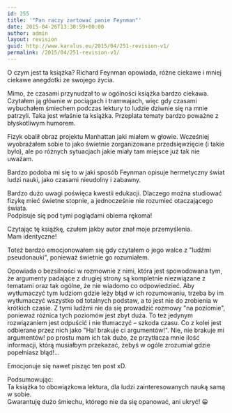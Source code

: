 ```yaml
---
id: 255
title: '"Pan raczy żartować panie Feynman"'
date: 2015-04-26T13:30:59+00:00
author: admin
layout: revision
guid: http://www.karalus.eu/2015/04/251-revision-v1/
permalink: /2015/04/251-revision-v1/
---
```

O czym jest ta książka? Richard Feynman opowiada, różne ciekawe i mniej ciekawe anegdotki ze swojego życia.  
<!--more-->

Mimo, że czasami przynudzał to w ogólności książka bardzo ciekawa. Czytałem ją głównie w pociągach i tramwajach, więc gdy czasami wybuchałem śmiechem podczas lektury to ludzie dziwnie się na mnie patrzyli. Taka jest właśnie ta książka. Przeplata tematy bardzo poważne z błyskotliwym humorem.

Fizyk obalił obraz projektu Manhattan jaki miałem w głowie. Wcześniej wyobrażałem sobie to jako świetnie zorganizowane przedsięwzięcie (i takie było), ale po różnych sytuacjach jakie miały tam miejsce już tak nie uważam.

Bardzo podoba mi się to w jaki sposób Feynman opisuje hermetyczny świat ludzi nauki, jako czasami nieudolny i zabawny.

Bardzo dużo uwagi poświęca kwestii edukacji. Dlaczego można studiować fizykę mieć świetne stopnie, a jednocześnie nie rozumieć otaczającego świata.  
Podpisuje się pod tymi poglądami obiema rękoma!

Czytając tę książkę, czułem jakby autor znał moje przemyślenia.  
Mam identyczne!

Toteż bardzo emocjonowałem się gdy czytałem o jego walce z "ludźmi pseudonauki", ponieważ świetnie go rozumiałem.

Opowiada o bezsilności w rozmownie z nimi, która jest spowodowana tym, że argumenty padające z drugiej strony są kompletnie niezwiązane z tematami oraz tak ogólne, że nie wiadomo co odpowiedzieć. Aby wytłumaczyć tym ludziom gdzie leży błąd w ich rozumowaniu, trzeba by im wytłumaczyć wszystko od totalnych podstaw, a to jest nie do zrobienia w krótkich czasie. Z tymi ludźmi nie da się prowadzić rozmowy "na poziomie", ponieważ różnica tych poziomów jest zbyt duża. To też jedynym rozwiązaniem jest odpuścić i nie tłumaczyć &#8211; szkoda czasu. Co z kolei jest odbierane przez nich jako "Ha! brakuje ci argumentów!". Nie, nie brakuje mi argumentów! po prostu mam ich tak dużo, że przytłacza mnie ilość informacji, którą musiałbym przekazać, żebyś w ogóle zrozumiał gdzie popełniasz błąd!&#8230;

Emocjonuje się nawet pisząc ten post xD.

Podsumowując:  
Ta książka to obowiązkowa lektura, dla ludzi zainteresowanych nauką samą w sobie.  
Gwarantuję dużo śmiechu, którego nie da się opanować, ani ukryć! 😀